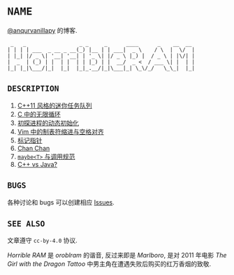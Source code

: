 # `NAME`

[@anqurvanillapy](https://github.com/anqurvanillapy) 的博客.

```
 _   _                 _ _     _      ____      _    __  __ 
| | | | ___  _ __ _ __(_) |__ | | ___|  _ \    / \  |  \/  |
| |_| |/ _ \| '__| '__| | '_ \| |/ _ \ |_) |  / _ \ | |\/| |
|  _  | (_) | |  | |  | | |_) | |  __/  _ <  / ___ \| |  | |
|_| |_|\___/|_|  |_|  |_|_.__/|_|\___|_| \_\/_/   \_\_|  |_|
```

## `DESCRIPTION`

1. [C++11 风格的迷你任务队列](/?p=cpp11-task-queue)
2. [C 中的无限循环](/?p=c-infinite-loop)
3. [初探进程的动态初始化](/?p=initialization-outta-main)
4. [Vim 中的制表符缩进与空格对齐](/?p=fmt-vim-like-go-fmt)
5. [标记指针](/?p=tagged-pointer)
6. [Chan Chan](/?p=chan-chan)
7. [`maybe<T>` 与调用规范](/?p=maybe-and-calling-conventions)
8. [C++ vs Java?](/?p=cpp-than-java-and-future)

## `BUGS`

各种讨论和 bugs 可以创建相应
[Issues](https://github.com/anqurvanillapy/anqurvanillapy.github.io/issues).

## `SEE ALSO`

文章遵守 `cc-by-4.0` 协议.

*Horrible RAM* 是 *oroblram* 的谐音, 反过来即是 *Marlboro*, 是对 2011 年电影
*The Girl with the Dragon Tattoo* 中男主角在遭遇失败后购买的红万香烟的致敬.
